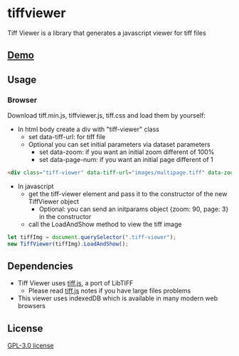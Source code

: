 # tiffviewer
Tiff Viewer is a library that generates a javascript viewer for tiff files

## [Demo](https://fabianp60.github.io/tiffviewer/)

## Usage

### Browser

Download tiff.min.js, tiffviewer.js, tiff.css and load them by yourself:

- In html body create a div with "tiff-viewer" class
  - set data-tiff-url: for tiff file
  - Optional you can set initial parameters via dataset parameters
    - set data-zoom: if you want an initial zoom different of 100%
    - set data-page-num: if you want an initial page different of 1
```html
<div class="tiff-viewer" data-tiff-url="images/multipage.tiff" data-zoom="90" data-page-num="3"></div>
```

- In javascript
  - get the tiff-viewer element and pass it to the constructor of the new TiffViewer object 
    - Optional: you can send an initparams object {zoom: 90, page: 3} in the constructor
  - call the LoadAndShow method to view the tiff image
```js
let tiffImg = document.querySelector(".tiff-viewer");
new TiffViewer(tiffImg).LoadAndShow();
```

## Dependencies
- Tiff Viewer uses [tiff.js](https://github.com/seikichi/tiff.js), a port of LibTIFF
  - Please read [tiff.js](https://github.com/seikichi/tiff.js) notes if you have large files problems
- This viewer uses indexedDB which is available in many modern web browsers

## License
[GPL-3.0 license](https://github.com/fabianp60/tiffviewer/blob/main/LICENSE)
